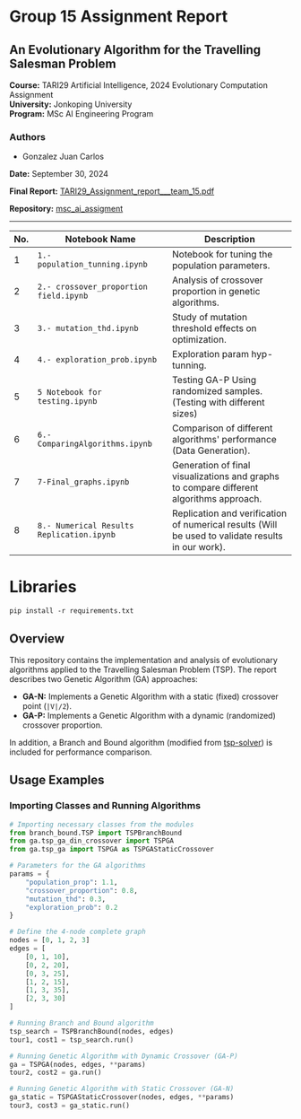 # Group 15 Assignment Report
## An Evolutionary Algorithm for the Travelling Salesman Problem

**Course:** TARI29 Artificial Intelligence, 2024 Evolutionary Computation Assignment  
**University:** Jonkoping University  
**Program:** MSc AI Engineering Program  

### Authors
- Gonzalez Juan Carlos

**Date:** September 30, 2024


**Final Report:** [TARI29_Assignment_report___team_15.pdf](TARI29_Assignment_report___team_15.pdf)

**Repository:** [msc_ai_assigment](https://github.com/perrosdatos/msc_ai_assigment)

---

| No. | Notebook Name                        | Description                                             |
|-----|--------------------------------------|---------------------------------------------------------|
| 1   | `1.- population_tunning.ipynb`       | Notebook for tuning the population parameters.          |
| 2   | `2.- crossover_proportion field.ipynb` | Analysis of crossover proportion in genetic algorithms. |
| 3   | `3.- mutation_thd.ipynb`             | Study of mutation threshold effects on optimization.    |
| 4   | `4.- exploration_prob.ipynb`         | Exploration param hyp-tunning.     |
| 5   | `5 Notebook for testing.ipynb`       | Testing GA-P Using randomized samples. (Testing with different sizes)   |
| 6   | `6.-ComparingAlgorithms.ipynb`       | Comparison of different algorithms' performance (Data Generation).        |
| 7   | `7-Final_graphs.ipynb`               | Generation of final visualizations and graphs to compare different algorithms approach.          |
| 8   | `8.- Numerical Results Replication.ipynb` | Replication and verification of numerical results (Will be used to validate results in our work).|

# Libraries

```shell
pip install -r requirements.txt
```

## Overview

This repository contains the implementation and analysis of evolutionary algorithms applied to the Travelling Salesman Problem (TSP). The report describes two Genetic Algorithm (GA) approaches:
- **GA-N:** Implements a Genetic Algorithm with a static (fixed) crossover point (`|V|/2`).
- **GA-P:** Implements a Genetic Algorithm with a dynamic (randomized) crossover proportion.

In addition, a Branch and Bound algorithm (modified from [tsp-solver](https://github.com/mostafabahri/tsp-solver/)) is included for performance comparison.


## Usage Examples

### Importing Classes and Running Algorithms

```python
# Importing necessary classes from the modules
from branch_bound.TSP import TSPBranchBound
from ga.tsp_ga_din_crossover import TSPGA 
from ga.tsp_ga import TSPGA as TSPGAStaticCrossover

# Parameters for the GA algorithms
params = {
    "population_prop": 1.1, 
    "crossover_proportion": 0.8,
    "mutation_thd": 0.3, 
    "exploration_prob": 0.2
}

# Define the 4-node complete graph
nodes = [0, 1, 2, 3]
edges = [
    [0, 1, 10],
    [0, 2, 20],
    [0, 3, 25],
    [1, 2, 15],
    [1, 3, 35],
    [2, 3, 30]
]

# Running Branch and Bound algorithm
tsp_search = TSPBranchBound(nodes, edges)
tour1, cost1 = tsp_search.run()

# Running Genetic Algorithm with Dynamic Crossover (GA-P)
ga = TSPGA(nodes, edges, **params)
tour2, cost2 = ga.run()

# Running Genetic Algorithm with Static Crossover (GA-N)
ga_static = TSPGAStaticCrossover(nodes, edges, **params)
tour3, cost3 = ga_static.run()
